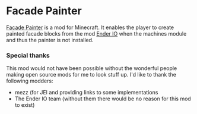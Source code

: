 # Facade Painter

[Facade Painter]() is a mod for Minecraft. It enables the player to create painted facade blocks from the mod [Ender IO](https://minecraft.curseforge.com/projects/ender-io) when
the machines module and thus the painter is not installed.

### Special thanks

This mod would not have been possible without the wonderful people making open source mods for me to look stuff up. I'd like to thank the following modders:

* mezz (for JEI and providing links to some implementations
* The Ender IO team (without them there would be no reason for this mod to exist)